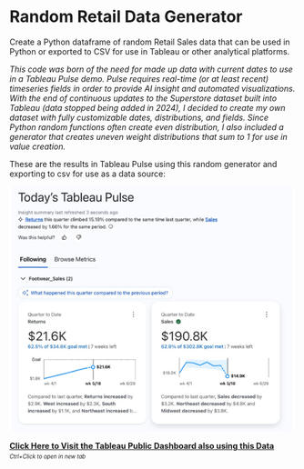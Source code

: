 # Random Retail Data Generator

Create a Python dataframe of random Retail Sales data that can be used in Python or exported to CSV for use in Tableau or other analytical platforms.

*This code was born of the need for made up data with current dates to use in a Tableau Pulse demo. Pulse requires real-time (or at least recent) timeseries fields in order to provide AI insight and automated visualizations. With the end of continuous updates to the Superstore dataset built into Tableau (data stopped being added in 2024), I decided to create my own dataset with fully customizable dates, distributions, and fields. Since Python random functions often create even distribution, I also included a generator that creates uneven weight distributions that sum to 1 for use in value creation.*

These are the results in Tableau Pulse using this random generator and exporting to csv for use as a data source:

<img src="https://github.com/julieanneco/RandomRetailDataGenerator/blob/main/TableauPulse.png" alt="TableauPulse.key" width="500">


**[Click Here to Visit the Tableau Public Dashboard also using this Data](https://public.tableau.com/app/profile/julie.anne.hockensmith/viz/FootwearDashboard/HomePage?publish=yes)** <sup><sub>*Ctrl+Click to open in new tab*</sub></sup>
